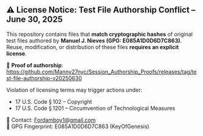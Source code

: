 ## ⚠️ License Notice: Test File Authorship Conflict – June 30, 2025

This repository contains files that **match cryptographic hashes** of original test files authored by **Manuel J. Nieves (GPG: E085A1D0D6D7C863)**. Reuse, modification, or distribution of these files **requires an explicit license**.

🔐 **Proof of authorship**:  
https://github.com/Manny27nyc/Session_Authorship_Proofs/releases/tag/test-file-authorship-v20250630

Violation of licensing terms may trigger actions under:
- 17 U.S. Code § 102 – Copyright
- 17 U.S. Code § 1201 – Circumvention of Technological Measures

📩 Contact: Fordamboy1@gmail.com  
🔏 GPG Fingerprint: E085A1D0D6D7C863 (KeyOfGenesis)
